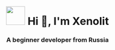 <h1 align="center">
  <img src="https://user-images.githubusercontent.com/81859776/177783743-6d44305a-2ad9-4748-a52e-ed54b3be4f4f.png" width="50" height="50"/>
  Hi 👋, I'm Xenolit 
<h3 align="center">A beginner developer from Russia</h3>
